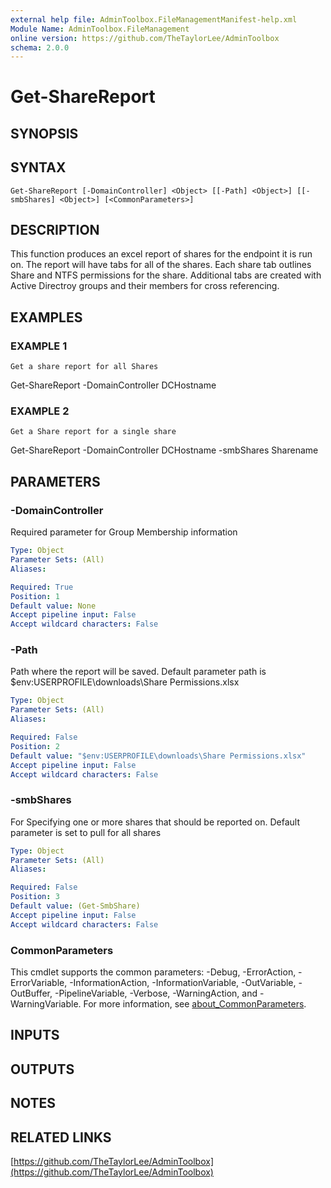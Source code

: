 ```yaml
---
external help file: AdminToolbox.FileManagementManifest-help.xml
Module Name: AdminToolbox.FileManagement
online version: https://github.com/TheTaylorLee/AdminToolbox
schema: 2.0.0
---
```


# Get-ShareReport

## SYNOPSIS

## SYNTAX

```
Get-ShareReport [-DomainController] <Object> [[-Path] <Object>] [[-smbShares] <Object>] [<CommonParameters>]
```

## DESCRIPTION
This function produces an excel report of shares for the endpoint it is run on.
The report will have tabs for all of the shares.
Each share tab outlines Share and NTFS permissions for the share.
Additional tabs are created with Active Directroy groups and their members for cross referencing.

## EXAMPLES

### EXAMPLE 1
```
Get a share report for all Shares
```

Get-ShareReport -DomainController DCHostname

### EXAMPLE 2
```
Get a Share report for a single share
```

Get-ShareReport -DomainController DCHostname -smbShares Sharename

## PARAMETERS

### -DomainController
Required parameter for Group Membership information

```yaml
Type: Object
Parameter Sets: (All)
Aliases:

Required: True
Position: 1
Default value: None
Accept pipeline input: False
Accept wildcard characters: False
```

### -Path
Path where the report will be saved.
Default parameter path is $env:USERPROFILE\downloads\Share Permissions.xlsx

```yaml
Type: Object
Parameter Sets: (All)
Aliases:

Required: False
Position: 2
Default value: "$env:USERPROFILE\downloads\Share Permissions.xlsx"
Accept pipeline input: False
Accept wildcard characters: False
```

### -smbShares
For Specifying one or more shares that should be reported on.
Default parameter is set to pull for all shares

```yaml
Type: Object
Parameter Sets: (All)
Aliases:

Required: False
Position: 3
Default value: (Get-SmbShare)
Accept pipeline input: False
Accept wildcard characters: False
```

### CommonParameters
This cmdlet supports the common parameters: -Debug, -ErrorAction, -ErrorVariable, -InformationAction, -InformationVariable, -OutVariable, -OutBuffer, -PipelineVariable, -Verbose, -WarningAction, and -WarningVariable. For more information, see [about_CommonParameters](http://go.microsoft.com/fwlink/?LinkID=113216).

## INPUTS

## OUTPUTS

## NOTES

## RELATED LINKS

[https://github.com/TheTaylorLee/AdminToolbox](https://github.com/TheTaylorLee/AdminToolbox)

